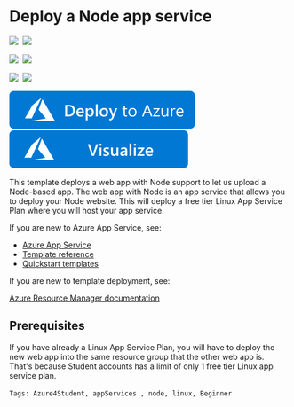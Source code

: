 # Deploy a Node app service

<IMG SRC="https://azurequickstartsservice.blob.core.windows.net/badges/101-webapp-linux-node/PublicLastTestDate.svg" />&nbsp;
<IMG SRC="https://azurequickstartsservice.blob.core.windows.net/badges/101-webapp-linux-node/PublicDeployment.svg" />&nbsp;

<IMG SRC="https://azurequickstartsservice.blob.core.windows.net/badges/101-webapp-linux-node/FairfaxLastTestDate.svg" />&nbsp;
<IMG SRC="https://azurequickstartsservice.blob.core.windows.net/badges/101-webapp-linux-node/FairfaxDeployment.svg" />&nbsp;

<IMG SRC="https://azurequickstartsservice.blob.core.windows.net/badges/101-webapp-linux-node/BestPracticeResult.svg" />&nbsp;
<IMG SRC="https://azurequickstartsservice.blob.core.windows.net/badges/101-webapp-linux-node/CredScanResult.svg" />&nbsp;

<a href="https://portal.azure.com/#create/Microsoft.Template/uri/https%3A%2F%2Fraw.githubusercontent.com%2FAzure%2Fazure-quickstart-templates%2Fmaster%2F101-webapp-linux-node%2Fazuredeploy.json" target="_blank">
    <img src="https://raw.githubusercontent.com/Azure/azure-quickstart-templates/master/1-CONTRIBUTION-GUIDE/images/deploytoazure.svg?sanitize=true"/>
</a>
<a href="http://armviz.io/#/?load=https%3A%2F%2Fraw.githubusercontent.com%2FAzure%2Fazure-quickstart-templates%2Fmaster%2F101-webapp-linux-node%2Fazuredeploy.json" target="_blank">
    <img src="https://raw.githubusercontent.com/Azure/azure-quickstart-templates/master/1-CONTRIBUTION-GUIDE/images/visualizebutton.svg?sanitize=true"/>
</a>

This template deploys a web app with Node support to let us upload a Node-based app. The web app with Node is an app service that allows you to deploy your Node website. This will deploy a free tier Linux App Service Plan where you will host your app service.

If you are new to Azure App Service, see:

- [Azure App Service](https://azure.microsoft.com/services/app-service/web/)
- [Template reference](https://docs.microsoft.com/azure/templates/microsoft.web/allversions)
- [Quickstart templates](https://azure.microsoft.com/resources/templates/?resourceType=Microsoft.Compute&pageNumber=1&sort=Popular&term=web+apps)

If you are new to template deployment, see:

[Azure Resource Manager documentation](https://docs.microsoft.com/azure/azure-resource-manager/)

## Prerequisites

If you have already a Linux App Service Plan, you will have to deploy the new web app into the same resource group that the other web app is. That's because Student accounts has a limit of only 1 free tier Linux app service plan.

`Tags: Azure4Student, appServices , node, linux, Beginner`
